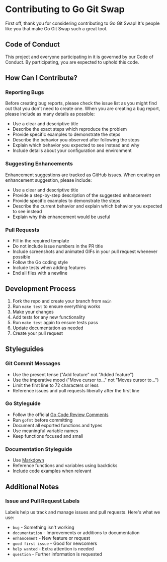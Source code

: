 # Contributing to Go Git Swap

First off, thank you for considering contributing to Go Git Swap! It's people like you that make Go Git Swap such a great tool.

## Code of Conduct

This project and everyone participating in it is governed by our Code of Conduct. By participating, you are expected to uphold this code.

## How Can I Contribute?

### Reporting Bugs

Before creating bug reports, please check the issue list as you might find out that you don't need to create one. When you are creating a bug report, please include as many details as possible:

* Use a clear and descriptive title
* Describe the exact steps which reproduce the problem
* Provide specific examples to demonstrate the steps
* Describe the behavior you observed after following the steps
* Explain which behavior you expected to see instead and why
* Include details about your configuration and environment

### Suggesting Enhancements

Enhancement suggestions are tracked as GitHub issues. When creating an enhancement suggestion, please include:

* Use a clear and descriptive title
* Provide a step-by-step description of the suggested enhancement
* Provide specific examples to demonstrate the steps
* Describe the current behavior and explain which behavior you expected to see instead
* Explain why this enhancement would be useful

### Pull Requests

* Fill in the required template
* Do not include issue numbers in the PR title
* Include screenshots and animated GIFs in your pull request whenever possible
* Follow the Go coding style
* Include tests when adding features
* End all files with a newline

## Development Process

1. Fork the repo and create your branch from `main`
2. Run `make test` to ensure everything works
3. Make your changes
4. Add tests for any new functionality
5. Run `make test` again to ensure tests pass
6. Update documentation as needed
7. Create your pull request

## Styleguides

### Git Commit Messages

* Use the present tense ("Add feature" not "Added feature")
* Use the imperative mood ("Move cursor to..." not "Moves cursor to...")
* Limit the first line to 72 characters or less
* Reference issues and pull requests liberally after the first line

### Go Styleguide

* Follow the official [Go Code Review Comments](https://github.com/golang/go/wiki/CodeReviewComments)
* Run `gofmt` before committing
* Document all exported functions and types
* Use meaningful variable names
* Keep functions focused and small

### Documentation Styleguide

* Use [Markdown](https://daringfireball.net/projects/markdown)
* Reference functions and variables using backticks
* Include code examples when relevant

## Additional Notes

### Issue and Pull Request Labels

Labels help us track and manage issues and pull requests. Here's what we use:

* `bug` - Something isn't working
* `documentation` - Improvements or additions to documentation
* `enhancement` - New feature or request
* `good first issue` - Good for newcomers
* `help wanted` - Extra attention is needed
* `question` - Further information is requested